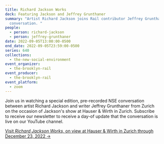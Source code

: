 ```yaml
---
title: Richard Jackson Works
deck: Featuring Jackson and Jeffrey Grunthaner
summary: "Artist Richard Jackson joins Rail contributor Jeffrey Grunthaner for a
  conversation. "
people:
  - person: richard-jackson
  - person: jeffrey-grunthaner
date: 2022-09-05T13:00:00-0500
end_date: 2022-09-05T23:59:00-0500
series: 640
collections:
  - the-new-social-environment
event_organizer:
  - the-brooklyn-rail
event_producer:
  - the-brooklyn-rail
event_platform:
  - zoom
---
```

Join us in watching a special edition, pre-recorded NSE conversation between artist Richard Jackson and writer Jeffrey Grunthaner from Zurich on the occasion of Jackson's show at Hauser & Wirth in Zurich. Subscribe to receive our newsletter to receive a day-of update that the conversation is live on our YouTube channel. 

[Visit *Richard Jackson Works,* on view at Hauser & Wirth in Zurich through December 23, 2022 →](https://www.hauserwirth.com/hauser-wirth-exhibitions/38619-richard-jackson-zurich-2022/)